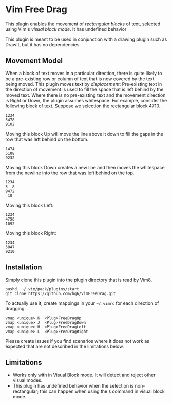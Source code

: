 # Vim Free Drag

This plugin enables the movement of *rectangular blocks* of text, selected
using Vim's *visual block mode*. It has undefined behavior 

This plugin is meant to be used in conjunction with a drawing plugin such as
DrawIt, but it has no dependencies.

## Movement Model

When a block of text moves in a particular direction, there is quite likely to
be a pre-existing row or column of text that is now covered by the text being
moved. This plugin moves text by _displacement_: Pre-existing text in the
direction of movement is used to fill the space that is left behind by the
moved text. Where there is no pre-existing text and the movement direction is
Right or Down, the plugin assumes whitespace. For example, consider the
following block of text. Suppose we selection the rectangular block 4710..

```
1234
5478
9102
```

Moving this block Up will move the line above it down to fill the gaps in the
row that was left behind on the bottom.

```
1474
5108
9232
```

Moving this block Down creates a new line and then moves the whitespace from
the newline into the row that was left behind on the top.
```
1234
5  8
9472
 10
```

Moving this block Left:
```
1234
4758
1092
```
Moving this block Right:
```
1234
5847
9210
```

## Installation

Simply clone this plugin into the plugin directory that is read by Vim8.

```
pushd  ~/.vim/pack/plugins/start
git clone https://github.com/hq6/VimFreeDrag.git
```

To actually use it, create mappings in your `~/.vimrc` for each direction of
dragging.

```
vmap <unique> K  <Plug>FreeDragUp
vmap <unique> J  <Plug>FreeDragDown
vmap <unique> H  <Plug>FreeDragLeft
vmap <unique> L  <Plug>FreeDragRight
```

Please create issues if you find scenarios where it does not work as expected
that are not described in the limitations below.

## Limitations
 * Works only with in Visual Block mode. It will detect and reject other visual
   modes.
 * This plugin has undefined behavior when the selection is non-rectangular;
   this can happen when using the `$` command in visual block mode.
